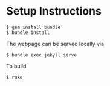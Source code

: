 # Setup Instructions

~~~
$ gem install bundle
$ bundle install
~~~

The webpage can be served locally via

~~~
$ bundle exec jekyll serve
~~~

To build

~~~
$ rake
~~~

